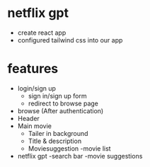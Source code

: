 # netflix gpt

- create react app
- configured tailwind css into our app


# features
- login/sign up
   - sign in/sign up form 
   - redirect to browse page
- browse (After authentication)
- Header
- Main movie
    - Tailer in background
    - Title & description
    - Moviesuggestion
        -movie list
- netflix gpt
   -search bar
   -movie suggestions